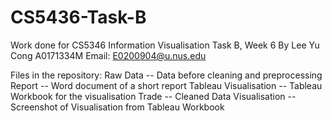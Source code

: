 # CS5436-Task-B
Work done for CS5346 Information Visualisation Task B, Week 6
By Lee Yu Cong A0171334M
Email: E0200904@u.nus.edu

Files in the repository:
Raw Data -- Data before cleaning and preprocessing
Report -- Word document of a short report
Tableau Visualisation -- Tableau Workbook for the visualisation
Trade -- Cleaned Data
Visualisation -- Screenshot of Visualisation from Tableau Workbook